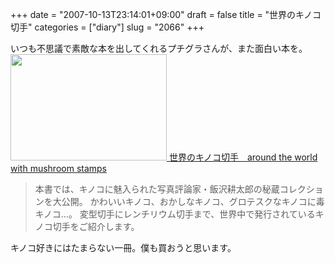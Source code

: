 +++
date = "2007-10-13T23:14:01+09:00"
draft = false
title = "世界のキノコ切手"
categories = ["diary"]
slug = "2066"
+++

いつも不思議で素敵な本を出してくれるプチグラさんが、また面白い本を。
<a href="http://shop.petit.org/?pid=5321340" target="_blank"><img src="http://ieiriblog.img.jugem.jp/20071013_371375.jpg" width="250" height="170" alt="" class="pict" />
世界のキノコ切手　around the world with mushroom stamps
</a>
<blockquote>本書では、キノコに魅入られた写真評論家・飯沢耕太郎の秘蔵コレクションを大公開。
かわいいキノコ、おかしなキノコ、グロテスクなキノコに毒キノコ…。
変型切手にレンチリウム切手まで、世界中で発行されているキノコ切手をご紹介します。
</blockquote>
キノコ好きにはたまらない一冊。僕も買おうと思います。
